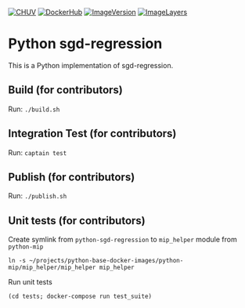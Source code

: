 [![CHUV](https://img.shields.io/badge/CHUV-LREN-AF4C64.svg)](https://www.unil.ch/lren/en/home.html) [![DockerHub](https://img.shields.io/badge/docker-hbpmip%2Fpython--sgd-regression-008bb8.svg)](https://hub.docker.com/r/hbpmip/python-sgd-regression/)
[![ImageVersion](https://images.microbadger.com/badges/version/hbpmip/python-sgd-regression.svg)](https://hub.docker.com/r/hbpmip/python-sgd-regression/tags "hbpmip/python-sgd-regression image tags")
[![ImageLayers](https://images.microbadger.com/badges/image/hbpmip/python-sgd-regression.svg)](https://microbadger.com/#/images/hbpmip/python-sgd-regression "hbpmip/python-sgd-regression on microbadger")

# Python sgd-regression

This is a Python implementation of sgd-regression.


## Build (for contributors)

Run: `./build.sh`


## Integration Test (for contributors)

Run: `captain test`


## Publish (for contributors)

Run: `./publish.sh`


## Unit tests (for contributors)

Create symlink from `python-sgd-regression` to `mip_helper` module from `python-mip`
```
ln -s ~/projects/python-base-docker-images/python-mip/mip_helper/mip_helper mip_helper
```
Run unit tests
```
(cd tests; docker-compose run test_suite)
```
